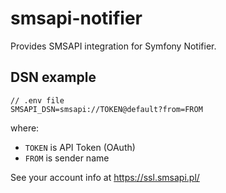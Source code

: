 # smsapi-notifier
Provides SMSAPI integration for Symfony Notifier.

DSN example
-----------

```
// .env file
SMSAPI_DSN=smsapi://TOKEN@default?from=FROM
```

where:
 - `TOKEN` is API Token (OAuth)
 - `FROM` is sender name

See your account info at https://ssl.smsapi.pl/